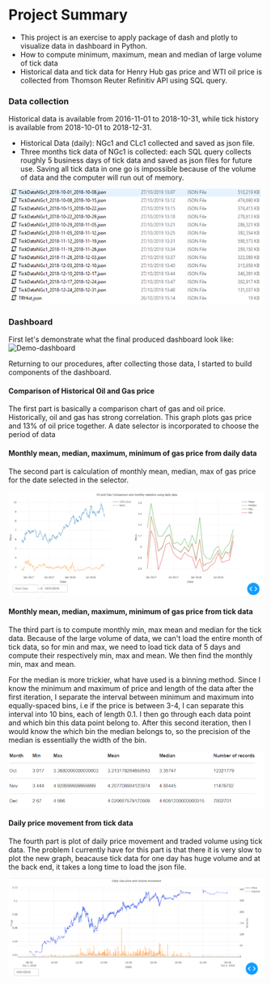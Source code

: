 
# Project Summary

* This project is an exercise to apply package of dash and plotly to visualize data in dashboard in Python. 
* How to compute minimum, maximum, mean and median of large volume of tick data
* Historical data and tick data for Henry Hub gas price and WTI oil price is collected from Thomson Reuter Refinitiv API using SQL query.

### Data collection 
Historical data is available from 2016-11-01 to 2018-10-31, while tick history is available from 2018-10-01 to 2018-12-31.

* Historical Data (daily): NGc1 and CLc1 collected and saved as json file.
* Three months tick data of NGc1 is collected: each SQL query collects roughly 5 business days of tick data and saved as json files for future use. Saving all tick data in one go is impossible because of the volume of data and the computer will run out of memory.

![data-list](/images/json-list.PNG)

### Dashboard
First let's demonstrate what the final produced dashboard look like:
![Demo-dashboard](https://j.gifs.com/QngVjq.gif)

Returning to our procedures, after collecting those data, I started to build components of the dashboard.

#### Comparison of Historical Oil and Gas price
The first part is basically a comparison chart of gas and oil price. Historically, oil and gas has strong correlation. This graph plots gas price and 13% of oil price together. A date selector is incorporated to choose the period of data

#### Monthly mean, median, maximum, minimum of gas price from daily data
The second part is calculation of monthly mean, median, max of gas price for the date selected in the selector.

![hist-gas](/images/historical-gas.PNG)

#### Monthly mean, median, maximum, minimum of gas price from tick data
The third part is to compute monthly min, max mean and median for the tick data. Because of the large volume of data, we can't load the entire month of tick data, so for min and max, we need to load tick data of 5 days and compute their respectively min, max and mean. We then find the monthly min, max and mean. 

For the median is more trickier, what have used is a binning method. Since I know the minimum and maximum of price and length of the data after the first iteration, I separate the interval between minimum and maximum into equally-spaced bins, i.e if the price is between 3-4, I can separate this interval into 10 bins, each of length 0.1. I then go through each data point and which bin this data point belong to. After this second iteration, then I would know the which bin the median belongs to, so the precision of the median is essentially the width of the bin.

![summary-stat](/images/summary-stats.PNG)


#### Daily price movement from tick data
The fourth part is plot of daily price movement and traded volume using tick data. The problem I currently have for this part is that there it is very slow to plot the new graph, beacause tick data for one day has huge volume and at the back end, it takes a long time to load the json file.

![tick-gas](/images/tick-gas.PNG)



